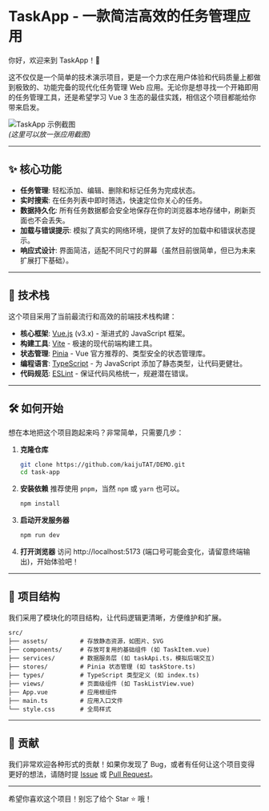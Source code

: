 # TaskApp - 一款简洁高效的任务管理应用

你好，欢迎来到 TaskApp！👋

这不仅仅是一个简单的技术演示项目，更是一个力求在用户体验和代码质量上都做到极致的、功能完备的现代化任务管理 Web 应用。无论你是想寻找一个开箱即用的任务管理工具，还是希望学习 Vue 3 生态的最佳实践，相信这个项目都能给你带来启发。

![TaskApp 示例截图](https://your-image-url-here.com/screenshot.png)  
*(这里可以放一张应用截图)*

---

## ✨ 核心功能

- **任务管理**: 轻松添加、编辑、删除和标记任务为完成状态。
- **实时搜索**: 在任务列表中即时筛选，快速定位你关心的任务。
- **数据持久化**: 所有任务数据都会安全地保存在你的浏览器本地存储中，刷新页面也不会丢失。
- **加载与错误提示**: 模拟了真实的网络环境，提供了友好的加载中和错误状态提示。
- **响应式设计**: 界面简洁，适配不同尺寸的屏幕（虽然目前很简单，但已为未来扩展打下基础）。

---

## 🚀 技术栈

这个项目采用了当前最流行和高效的前端技术栈构建：

- **核心框架**: [Vue.js](https://vuejs.org/) (v3.x) - 渐进式的 JavaScript 框架。
- **构建工具**: [Vite](https://vitejs.dev/) - 极速的现代前端构建工具。
- **状态管理**: [Pinia](https://pinia.vuejs.org/) - Vue 官方推荐的、类型安全的状态管理库。
- **编程语言**: [TypeScript](https://www.typescriptlang.org/) - 为 JavaScript 添加了静态类型，让代码更健壮。
- **代码规范**: [ESLint](https://eslint.org/) - 保证代码风格统一，规避潜在错误。

---

## 🛠️ 如何开始

想在本地把这个项目跑起来吗？非常简单，只需要几步：

1.  **克隆仓库**
    ```bash
    git clone https://github.com/kaijuTAT/DEMO.git
    cd task-app
    ```

2.  **安装依赖**
    推荐使用 `pnpm`，当然 `npm` 或 `yarn` 也可以。
    ```bash
    npm install
    ```

3.  **启动开发服务器**
    ```bash
    npm run dev
    ```

4.  **打开浏览器**
    访问 http://localhost:5173 (端口号可能会变化，请留意终端输出)，开始体验吧！

---

## 📂 项目结构

我们采用了模块化的项目结构，让代码逻辑更清晰，方便维护和扩展。

```
src/
├── assets/         # 存放静态资源，如图片、SVG
├── components/     # 存放可复用的基础组件 (如 TaskItem.vue)
├── services/       # 数据服务层 (如 taskApi.ts，模拟后端交互)
├── stores/         # Pinia 状态管理 (如 taskStore.ts)
├── types/          # TypeScript 类型定义 (如 index.ts)
├── views/          # 页面级组件 (如 TaskListView.vue)
├── App.vue         # 应用根组件
├── main.ts         # 应用入口文件
└── style.css       # 全局样式
```

---

## 🤝 贡献

我们非常欢迎各种形式的贡献！如果你发现了 Bug，或者有任何让这个项目变得更好的想法，请随时提 [Issue](https://github.com/kaijuTAT/DEMO/issues) 或 [Pull Request](https://github.com/kaijuTAT/DEMO/pulls)。

---

希望你喜欢这个项目！别忘了给个 Star ⭐ 哦！